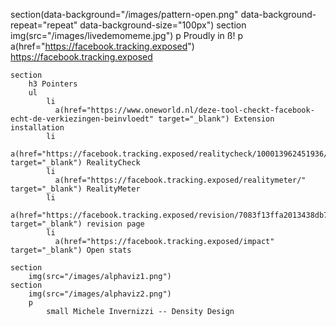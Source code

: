 section(data-background="/images/pattern-open.png" data-background-repeat="repeat" data-background-size="100px")
    section
        img(src="/images/livedemomeme.jpg")
        p Proudly in ß! 
        p
            a(href="https://facebook.tracking.exposed") https://facebook.tracking.exposed

    section
        h3 Pointers
        ul
            li
              a(href="https://www.oneworld.nl/deze-tool-checkt-facebook-echt-de-verkiezingen-beinvloedt" target="_blank") Extension installation
            li
              a(href="https://facebook.tracking.exposed/realitycheck/100013962451936/data" target="_blank") RealityCheck
            li
              a(href="https://facebook.tracking.exposed/realitymeter/" target="_blank") RealityMeter
            li
              a(href="https://facebook.tracking.exposed/revision/7083f13ffa2013438db7945dc8eab6011746d874" target="_blank") revision page
            li
              a(href="https://facebook.tracking.exposed/impact" target="_blank") Open stats

    section
        img(src="/images/alphaviz1.png")
    section
        img(src="/images/alphaviz2.png")
        p
            small Michele Invernizzi -- Density Design

